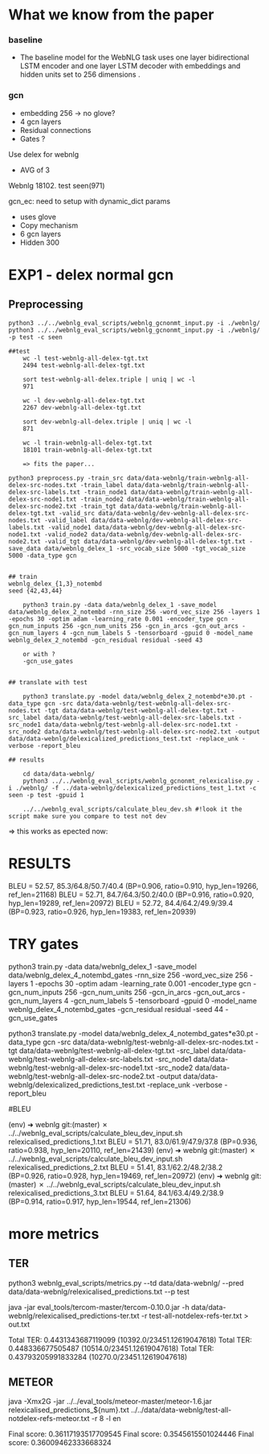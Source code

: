 # What we know from the paper


### baseline
-  The baseline model for the WebNLG task uses one layer
bidirectional LSTM encoder and one layer LSTM
decoder with embeddings and hidden units set to
256 dimensions .

### gcn
-  embedding 256 -> no glove?
- 4 gcn layers
- Residual connections
- Gates ?

Use delex for webnlg
- AVG of 3

Webnlg 18102. test seen(971)

gcn_ec:
need to setup with dynamic_dict params
- uses glove
- Copy mechanism
- 6 gcn layers
- Hidden 300

# EXP1 - delex normal gcn

## Preprocessing

    python3 ../../webnlg_eval_scripts/webnlg_gcnonmt_input.py -i ./webnlg/
    python3 ../../webnlg_eval_scripts/webnlg_gcnonmt_input.py -i ./webnlg/ -p test -c seen

    ##test
        wc -l test-webnlg-all-delex-tgt.txt
        2494 test-webnlg-all-delex-tgt.txt

        sort test-webnlg-all-delex.triple | uniq | wc -l
        971

        wc -l dev-webnlg-all-delex-tgt.txt
        2267 dev-webnlg-all-delex-tgt.txt
        
        sort dev-webnlg-all-delex.triple | uniq | wc -l
        871

        wc -l train-webnlg-all-delex-tgt.txt
        18101 train-webnlg-all-delex-tgt.txt

        => fits the paper...

    python3 preprocess.py -train_src data/data-webnlg/train-webnlg-all-delex-src-nodes.txt -train_label data/data-webnlg/train-webnlg-all-delex-src-labels.txt -train_node1 data/data-webnlg/train-webnlg-all-delex-src-node1.txt -train_node2 data/data-webnlg/train-webnlg-all-delex-src-node2.txt -train_tgt data/data-webnlg/train-webnlg-all-delex-tgt.txt -valid_src data/data-webnlg/dev-webnlg-all-delex-src-nodes.txt -valid_label data/data-webnlg/dev-webnlg-all-delex-src-labels.txt -valid_node1 data/data-webnlg/dev-webnlg-all-delex-src-node1.txt -valid_node2 data/data-webnlg/dev-webnlg-all-delex-src-node2.txt -valid_tgt data/data-webnlg/dev-webnlg-all-delex-tgt.txt -save_data data/webnlg_delex_1 -src_vocab_size 5000 -tgt_vocab_size 5000 -data_type gcn


    ## train
    webnlg_delex_{1,3}_notembd 
    seed {42,43,44}

        python3 train.py -data data/webnlg_delex_1 -save_model data/webnlg_delex_2_notembd -rnn_size 256 -word_vec_size 256 -layers 1 -epochs 30 -optim adam -learning_rate 0.001 -encoder_type gcn -gcn_num_inputs 256 -gcn_num_units 256 -gcn_in_arcs -gcn_out_arcs -gcn_num_layers 4 -gcn_num_labels 5 -tensorboard -gpuid 0 -model_name webnlg_delex_2_notembd -gcn_residual residual -seed 43

        or with ?
        -gcn_use_gates

    
    ## translate with test

        python3 translate.py -model data/webnlg_delex_2_notembd*e30.pt -data_type gcn -src data/data-webnlg/test-webnlg-all-delex-src-nodes.txt -tgt data/data-webnlg/test-webnlg-all-delex-tgt.txt -src_label data/data-webnlg/test-webnlg-all-delex-src-labels.txt -src_node1 data/data-webnlg/test-webnlg-all-delex-src-node1.txt -src_node2 data/data-webnlg/test-webnlg-all-delex-src-node2.txt -output data/data-webnlg/delexicalized_predictions_test.txt -replace_unk -verbose -report_bleu 

    ## results

        cd data/data-webnlg/
        python3 ../../webnlg_eval_scripts/webnlg_gcnonmt_relexicalise.py -i ./webnlg/ -f ../data-webnlg/delexicalized_predictions_test_1.txt -c seen -p test -gpuid 1

        ../../webnlg_eval_scripts/calculate_bleu_dev.sh #!look it the script make sure you compare to test not dev



=> this works as epected now:

# RESULTS

BLEU = 52.57, 85.3/64.8/50.7/40.4 (BP=0.906, ratio=0.910, hyp_len=19266, ref_len=21168)
BLEU = 52.71, 84.7/64.3/50.2/40.0 (BP=0.916, ratio=0.920, hyp_len=19289, ref_len=20972)
BLEU = 52.72, 84.4/64.2/49.9/39.4 (BP=0.923, ratio=0.926, hyp_len=19383, ref_len=20939)



# TRY gates

python3 train.py -data data/webnlg_delex_1 -save_model data/webnlg_delex_4_notembd_gates -rnn_size 256 -word_vec_size 256 -layers 1 -epochs 30 -optim adam -learning_rate 0.001 -encoder_type gcn -gcn_num_inputs 256 -gcn_num_units 256 -gcn_in_arcs -gcn_out_arcs -gcn_num_layers 4 -gcn_num_labels 5 -tensorboard -gpuid 0 -model_name webnlg_delex_4_notembd_gates -gcn_residual residual -seed 44 -gcn_use_gates

python3 translate.py -model data/webnlg_delex_4_notembd_gates*e30.pt -data_type gcn -src data/data-webnlg/test-webnlg-all-delex-src-nodes.txt -tgt data/data-webnlg/test-webnlg-all-delex-tgt.txt -src_label data/data-webnlg/test-webnlg-all-delex-src-labels.txt -src_node1 data/data-webnlg/test-webnlg-all-delex-src-node1.txt -src_node2 data/data-webnlg/test-webnlg-all-delex-src-node2.txt -output data/data-webnlg/delexicalized_predictions_test.txt -replace_unk -verbose -report_bleu 



#BLEU

(env) ➜  webnlg git:(master) ✗ ../../webnlg_eval_scripts/calculate_bleu_dev_input.sh relexicalised_predictions_1.txt
BLEU = 51.71, 83.0/61.9/47.9/37.8 (BP=0.936, ratio=0.938, hyp_len=20110, ref_len=21439)
(env) ➜  webnlg git:(master) ✗ ../../webnlg_eval_scripts/calculate_bleu_dev_input.sh relexicalised_predictions_2.txt
BLEU = 51.41, 83.1/62.2/48.2/38.2 (BP=0.926, ratio=0.928, hyp_len=19469, ref_len=20972)
(env) ➜  webnlg git:(master) ✗ ../../webnlg_eval_scripts/calculate_bleu_dev_input.sh relexicalised_predictions_3.txt
BLEU = 51.64, 84.1/63.4/49.2/38.9 (BP=0.914, ratio=0.917, hyp_len=19544, ref_len=21306)



# more metrics

## TER

python3 webnlg_eval_scripts/metrics.py --td data/data-webnlg/ --pred data/data-webnlg/relexicalised_predictions.txt --p test

java -jar eval_tools/tercom-master/tercom-0.10.0.jar -h data/data-webnlg/relexicalised_predictions-ter.txt -r test-all-notdelex-refs-ter.txt > out.txt

Total TER: 0.4431343687119099 (10392.0/23451.12619047618)
Total TER: 0.448336677505487 (10514.0/23451.12619047618)
Total TER: 0.43793205991833284 (10270.0/23451.12619047618)


## METEOR

java -Xmx2G -jar ../../eval_tools/meteor-master/meteor-1.6.jar relexicalised_predictions_${num}.txt ../../data/data-webnlg/test-all-notdelex-refs-meteor.txt -r 8 -l en

Final score:            0.36117193517709545
Final score:            0.3545615501024446
Final score:            0.36009462333668324